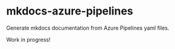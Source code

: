 # mkdocs-azure-pipelines
Generate mkdocs documentation from Azure Pipelines yaml files.

Work in progress!
